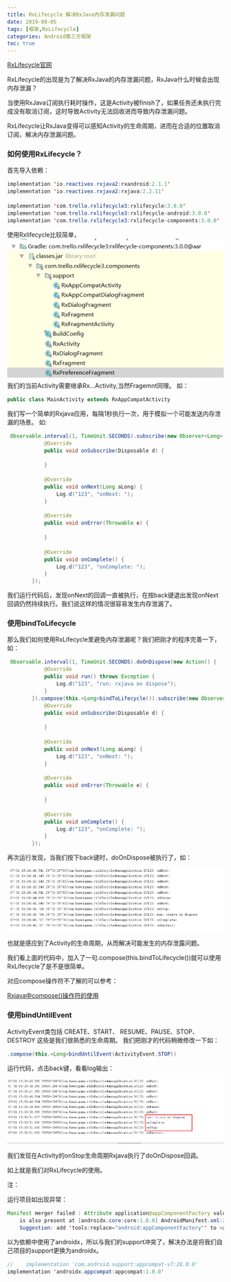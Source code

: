 ```yaml
---
title: RxLifecycle 解决RxJava内存泄漏问题
date: 2019-08-05
tags: [框架,RxLifecycle]
categories: Android第三方框架
toc: true
---
```


[RxLifecycle官网](https://github.com/trello/RxLifecycle)

RxLifecycle的出现是为了解决RxJava的内存泄漏问题，RxJava什么时候会出现内存泄漏？

当使用RxJava订阅执行耗时操作，这是Activity被finish了，如果任务还未执行完成没有取消订阅，这时导致Activity无法回收进而导致内存泄漏问题。

<!--more-->

RxLifecycle让RxJava变得可以感知Activity的生命周期，进而在合适的位置取消订阅，解决内存泄漏问题。

### 如何使用RxLifecycle？

首先导入依赖：

```java
implementation 'io.reactivex.rxjava2:rxandroid:2.1.1'
implementation 'io.reactivex.rxjava2:rxjava:2.2.11'

implementation 'com.trello.rxlifecycle3:rxlifecycle:3.0.0'
implementation 'com.trello.rxlifecycle3:rxlifecycle-android:3.0.0'
implementation 'com.trello.rxlifecycle3:rxlifecycle-components:3.0.0'
```
使用Rxlifecycle比较简单，
<img src="RxLifecycle/2019-08-07-09-32-32.png">
我们的当前Activity需要继承Rx...Activity,当然Fragemnt同理。
如：
```java
public class MainActivity extends RxAppCompatActivity 
```
我们写一个简单的Rxjava应用，每隔1秒执行一次，用于模拟一个可能发送内存泄漏的场景。
如:
```java
 Observable.interval(1, TimeUnit.SECONDS).subscribe(new Observer<Long>() {
            @Override
            public void onSubscribe(Disposable d) {

            }

            @Override
            public void onNext(Long aLong) {
                Log.d("123", "onNext: ");
            }

            @Override
            public void onError(Throwable e) {

            }

            @Override
            public void onComplete() {
                Log.d("123", "onComplete: ");
            }
        });
```
我们运行代码后，发现onNext的回调一直被执行，在按back键退出发现onNext回调仍然持续执行。我们说这样的情况很容易发生内存泄漏了。

### 使用bindToLifecycle

那么我们如何使用RxLifecycle里避免内存泄漏呢？我们把刚才的程序完善一下，如：
```java
 Observable.interval(1, TimeUnit.SECONDS).doOnDispose(new Action() {
            @Override
            public void run() throws Exception {
                Log.d("123", "run: rxjava on dispose");
            }
        }).compose(this.<Long>bindToLifecycle()).subscribe(new Observer<Long>() {
            @Override
            public void onSubscribe(Disposable d) {

            }

            @Override
            public void onNext(Long aLong) {
                Log.d("123", "onNext: ");
            }

            @Override
            public void onError(Throwable e) {

            }

            @Override
            public void onComplete() {
                Log.d("123", "onComplete: ");
            }
        });
```
再次运行发现，当我们按下back键时，doOnDispose被执行了，如：

<img src="RxLifecycle/2019-08-07-09-40-11.png">

也就是感应到了Activity的生命周期，从而解决可能发生的内存泄露问题。

我们看上面的代码中，加入了一句.compose(this.<Long>bindToLifecycle())就可以使用RxLifecycle了是不是很简单。

对应compose操作符不了解的可以参考：

[Rxjava中compose()操作符的使用](https://blog.csdn.net/qq_15327675/article/details/83903077)

### 使用bindUntilEvent
ActivityEvent类包括 CREATE、START、 RESUME、PAUSE、STOP、 DESTROY 这些是我们很熟悉的生命周期。
我们把刚才的代码稍微修改一下如：
```java
.compose(this.<Long>bindUntilEvent(ActivityEvent.STOP))
```
运行代码，点击back键，看看log输出：

<img src="RxLifecycle/2019-08-07-09-54-14.png">

我们发现在Activity的onStop生命周期Rxjava执行了doOnDispose回调。

如上就是我们对RxLifecycle的使用。

注：

运行项目如出现异常：
```java
Manifest merger failed : Attribute application@appComponentFactory value=(android.support.v4.app.CoreComponentFactory) from [com.android.support:support-compat:28.0.0] AndroidManifest.xml:22:18-91
	is also present at [androidx.core:core:1.0.0] AndroidManifest.xml:22:18-86 value=(androidx.core.app.CoreComponentFactory).
	Suggestion: add 'tools:replace="android:appComponentFactory"' to <application> element at AndroidManifest.xml:5:5-19:19 to override.
```
以为依赖中使用了androidx，所以与我们的support冲突了，解决办法是将我们自己项目的support更换为androidx。
```java
//    implementation 'com.android.support:appcompat-v7:28.0.0'
implementation 'androidx.appcompat:appcompat:1.0.0'
```